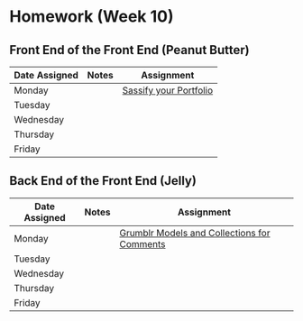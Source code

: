 # Homework (Week 10)

## Front End of the Front End (Peanut Butter)

| Date Assigned | Notes                          | Assignment |
|---------------|--------------------------------|------------|
| Monday        |                                | [Sassify your Portfolio](https://github.com/ga-dc/portfolio_pages#sass)  |
| Tuesday       |                                |            |
| Wednesday     |                                |            |
| Thursday      |                                |            |
| Friday        |                                |            |

## Back End of the Front End (Jelly)

| Date Assigned | Notes                          | Assignment |
|---------------|--------------------------------|------------|
| Monday        |                                | [Grumblr Models and Collections for Comments](https://github.com/ga-dc/grumblr_backbone#part-one) |
| Tuesday       |                                |            |
| Wednesday     |                                |            |
| Thursday      |                                |            |
| Friday        |                                |            |
